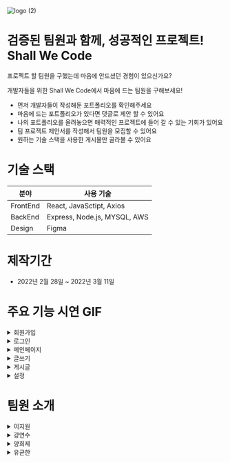 
![logo (2)](https://user-images.githubusercontent.com/86206374/156135517-6f4821d8-f091-4771-b69e-3db66143323e.png)
# 검증된 팀원과 함께, 성공적인 프로젝트! Shall We Code

프로젝트 할 팀원을 구했는데 마음에 안드셨던 경험이 있으신가요?

개발자들을 위한 Shall We Code에서 마음에 드는 팀원을 구해보세요!

- 먼저 개발자들이 작성해둔 포트폴리오를 확인해주세요 
- 마음에 드는 포트폴리오가 있다면 댓글로 제안 할 수 있어요 
- 나의 포트폴리오를 올려놓으면 매력적인 프로젝트에 들어 갈 수 있는 기회가 있어요
- 팀 프로젝트 제안서를 작성해서 팀원을 모집할 수 있어요
- 원하는 기술 스택을 사용한 게시물만 골라볼 수 있어요 



# 기술 스택 
|분야|사용 기술|
|------|---|
|FrontEnd|React, JavaSctipt, Axios|
|BackEnd|Express, Node.js, MYSQL, AWS|
|Design|Figma|


# 제작기간 
- 2022년 2월 28일 ~ 2022년 3월 11일
 

# 주요 기능 시연 GIF

<details>
<summary>회원가입</summary>
<div markdown="1">    

<img src="https://user-images.githubusercontent.com/86206374/164167717-e11ed23a-c6f2-4b92-a97f-7fe8b19a908a.gif" width="650" height="500"/>


    
</div>
</details>

<details>
<summary>로그인</summary>
<div markdown="1">    

<img src="https://user-images.githubusercontent.com/86206374/164166170-2d7f1614-be92-4879-b559-197475db034f.gif" width="650" height="500"/>

    
</div>
</details> 

<details>
<summary>메인페이지</summary>
<div markdown="1">    
 
✅ 메인페이지에서는 프로젝트 모집과 포트폴리오 두가지 페이지를 볼 수 있습니다.
 
✅ 원하는 기술 스택의 글만 볼 수 있도록 필터링 기능이 구현되어 있습니다.
 
<img src="https://user-images.githubusercontent.com/86206374/164167100-992c91a9-36b6-4dfb-8b4c-28d68759c371.gif" width="650" height="500"/>

    
</div>
</details>

<details>
<summary>글쓰기</summary>
<div markdown="1">    

✅ 원하는 타입과 기술 스택 선택 후 글쓰기가 가능합니다
 
✅ 마크다운 언어가 지원 가능합니다
 
<img src="https://user-images.githubusercontent.com/86206374/164166591-a5d17c5f-14db-4f77-9a96-561f9360eb08.gif" width="650" height="500"/>


    
</div>
</details>

<details>
<summary>게시글</summary>
<div markdown="1">    

### 📌 상세페이지
 ✅ 게시글을 클릭하면 상세페이지로 이동하고 프로젝트에 참여하고 싶다면 댓글을 남길 수 있습니다.

<img src="https://user-images.githubusercontent.com/86206374/164166652-3c7f393b-9cf2-41a0-a2af-1146ff5b4b7e.gif" width="650" height="500"/>

### 📌 사용자 게시글 페이지
✅ 해당 글을 작성한 사용자의 포트폴리오가 궁금하다면 프로필을 눌러서 해당 사용자의 마이페이지로 들어갈 수 있습니다.
 
✅ 마이페이지로 들어가면 해당 사용자가 작성한 글만 모아서 볼 수 있습니다.
 
<img src="https://user-images.githubusercontent.com/86206374/164165999-2214e1f3-19b9-4e71-8248-a89ad985548c.gif" width="650" height="500"/>


    
</div>
</details>
 
 
<details>
<summary>설정</summary>
<div markdown="1">    
 
 ### 📌 프로필 변경
 <img src="https://user-images.githubusercontent.com/86206374/164165211-3299f9a9-fd8a-4764-97bc-a29c914d7651.gif" width="650" height="500"/>


### 📌 닉네임 변경
  <img src="https://user-images.githubusercontent.com/86206374/164165229-de3251db-732c-4d71-aa97-b135e0840c66.gif" width="650" height="500"/>
 
### 📌 비밀번호 변경
   <img src="https://user-images.githubusercontent.com/86206374/164165148-0fc2071c-826a-4169-9414-b90acb299c79.gif" width="650" height="500"/>
 
### 📌 로그아웃 

 <img src="https://user-images.githubusercontent.com/86206374/164167254-92900e84-6b39-40bd-a8d4-d47bb33de947.gif" width="650" height="500"/>

### 📌 회원탈퇴
   <img src="https://user-images.githubusercontent.com/86206374/164165082-78a1d2f1-b4c8-4bb2-9b7f-1107629cd455.gif" width="650" height="500"/>
    
</div>
</details>
 
# 팀원 소개 
<details>
<summary>이지원</summary>
<div markdown="1">    
   
💁‍♀️ **프론트엔드 팀장**

- 메인 페이지 / 메인페이지 필터링
- 글쓰기 페이지
- 설정 페이지
</div>
</details>


<details>
<summary>강연수</summary>
<div markdown="1"> 
      
💁‍♀️ **프론트엔드**

- 피그마 이용 와이어프레임, 프로토타입 작성
- 로그인 페이지
- 회원가입 페이지
</div>
</details>


<details>
<summary>양희제</summary>
<div markdown="1">    
   
💁‍♂️ **백엔드**

- DB 제작 및 관리
- 메인페이지 및 마이페이지 필터링 구현
- 유저 및 댓글 CRUD 구현

</div>
</details>

<details>
<summary>유균한</summary>
<div markdown="1">    
   
💁‍♂️ **백엔드**

- API문서 작성
- 게시글 CRUD
- 로그인, 회원가입 

</div>
</details>
